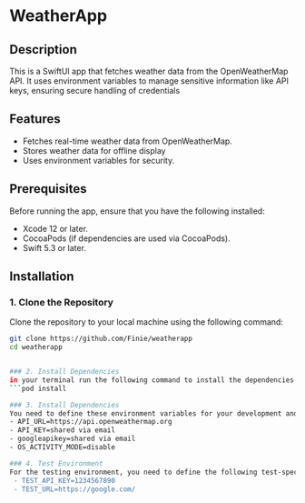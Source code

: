 # WeatherApp

## Description

This is a SwiftUI app that fetches weather data from the OpenWeatherMap API. It uses environment variables to manage sensitive information like API keys, ensuring secure handling of credentials

## Features

- Fetches real-time weather data from OpenWeatherMap.
- Stores weather data for offline display
- Uses environment variables for security.

## Prerequisites

Before running the app, ensure that you have the following installed:

- Xcode 12 or later.
- CocoaPods (if dependencies are used via CocoaPods).
- Swift 5.3 or later.

## Installation

### 1. Clone the Repository

Clone the repository to your local machine using the following command:

````bash
git clone https://github.com/Finie/weatherapp
cd weatherapp


### 2. Install Dependencies
in your terminal run the following command to install the dependencies: GoogleMap SDK and GooglePlace SDK
```pod install

### 3. Install Dependencies
You need to define these environment variables for your development and test environments.
- API_URL=https://api.openweathermap.org
- API_KEY=shared via email
- googleapikey=shared via email
- OS_ACTIVITY_MODE=disable

### 4. Test Environment
For the testing environment, you need to define the following test-specific API keys. These can be injected similarly through a .env file or directly into Xcode's test scheme environment variables.
 - TEST_API_KEY=1234567890
 - TEST_URL=https://google.com/
````
